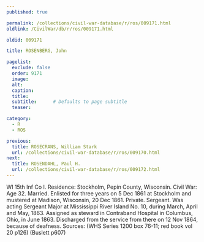 ```yaml
---
published: true

permalink: /collections/civil-war-database/r/ros/009171.html
oldlink: /CivilWar/db/r/ros/009171.html

oldid: 009171

title: ROSENBERG, John

pagelist:
  exclude: false
  order: 9171
  image: 
  alt:
  caption:
  title:
  subtitle:      # Defaults to page subtitle
  teaser:

category: 
  - R 
  - ROS

previous:
  title: ROSECRANS, William Stark
  url: /collections/civil-war-database/r/ros/009170.html  
next:
  title: ROSENDAHL, Paul H.
  url: /collections/civil-war-database/r/ros/009172.html   
---
```

WI 15th Inf Co I. Residence: Stockholm, Pepin County, Wisconsin. Civil War: Age 32. Married. Enlisted for three years on 5 Dec 1861 at Stockholm and mustered at Madison, Wisconsin, 20 Dec 1861. Private. Sergeant. Was acting Sergeant Major at Mississippi River Island No. 10, during March, April and May, 1863. Assigned as steward in Contraband Hospital in Columbus, Ohio, in June 1863. Discharged from the service from there on 12 Nov 1864, because of deafness. Sources: (WHS Series 1200 box 76-11; red book vol 20 p126) (Buslett p607)
